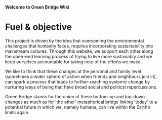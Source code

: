 **Welcome to Green Bridge Wiki**

# Fuel & objective

This project is driven by the idea that overcoming the environmental challenges that humanity faces, requires incorporating sustainability into mainstream cultures. Through this website, we support each other along the open-end learning process of trying to live more sustainably and we keep ourselves accountable for taking note of the efforts we make. 


We like to think that these changes at the personal and family level (sometimes a wider sphere of action when friends and neighbours join in), can spark a process that leads to further-reaching systemic change by nurturing ways of being that have broad social and political repercussions. 


Green Bridge stands for the union of these bottom-up and top-down changes as much as for 'the other' metaphorical bridge linking 'today' to a potential future in which we, namely humans, can live within the Earth’s limits again.
